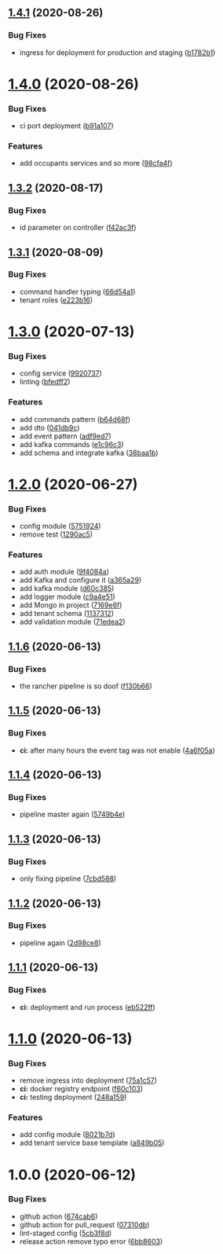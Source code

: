 ## [1.4.1](https://github.com/ngaxavi/tenant-service/compare/v1.4.0...v1.4.1) (2020-08-26)


### Bug Fixes

* ingress for deployment for production and staging ([b1782b1](https://github.com/ngaxavi/tenant-service/commit/b1782b164ce98cb173f0cae5e3fbb71ebadca05d))

# [1.4.0](https://github.com/ngaxavi/tenant-service/compare/v1.3.2...v1.4.0) (2020-08-26)


### Bug Fixes

* ci port deployment ([b91a107](https://github.com/ngaxavi/tenant-service/commit/b91a1076b1122a22e0df2a4032f6f9adde37b36d))


### Features

* add occupants services and so more ([98cfa4f](https://github.com/ngaxavi/tenant-service/commit/98cfa4fae40644ab20dfa28bed70cee80ac6578c))

## [1.3.2](https://github.com/ngaxavi/tenant-service/compare/v1.3.1...v1.3.2) (2020-08-17)


### Bug Fixes

* id parameter on controller ([f42ac3f](https://github.com/ngaxavi/tenant-service/commit/f42ac3f8b8a834323c1e37b1821c9cb36bbdc3c6))

## [1.3.1](https://github.com/ngaxavi/tenant-service/compare/v1.3.0...v1.3.1) (2020-08-09)


### Bug Fixes

* command handler typing ([66d54a1](https://github.com/ngaxavi/tenant-service/commit/66d54a1b4d519041e1d184615f6a8dc50d39bb74))
* tenant roles ([e223b16](https://github.com/ngaxavi/tenant-service/commit/e223b16573884643a7efd1ad3f1fbff3acd4b539))

# [1.3.0](https://github.com/ngaxavi/tenant-service/compare/v1.2.0...v1.3.0) (2020-07-13)


### Bug Fixes

* config service ([9920737](https://github.com/ngaxavi/tenant-service/commit/9920737c0246b129757d99131ec4ce1b90fe6d43))
* linting ([bfedff2](https://github.com/ngaxavi/tenant-service/commit/bfedff20bbc492a8069ba0c78540014f1f07234b))


### Features

* add commands pattern ([b64d68f](https://github.com/ngaxavi/tenant-service/commit/b64d68ff6e05df554936e09e57504f3dc5f9af10))
* add dto ([041db9c](https://github.com/ngaxavi/tenant-service/commit/041db9c2cb9e2d5ae062b151343cc85cf5aad0ff))
* add event pattern ([adf9ed7](https://github.com/ngaxavi/tenant-service/commit/adf9ed77bb42d2548dc990533bb0142dcd234aa5))
* add kafka commands ([e1c96c3](https://github.com/ngaxavi/tenant-service/commit/e1c96c314867ec6157c2652e4c56548bb95e3afa))
* add schema and integrate kafka ([38baa1b](https://github.com/ngaxavi/tenant-service/commit/38baa1be1b2f58a6f2fcfaaab7829d88d30574fb))

# [1.2.0](https://github.com/ngaxavi/tenant-service/compare/v1.1.6...v1.2.0) (2020-06-27)


### Bug Fixes

* config module ([5751924](https://github.com/ngaxavi/tenant-service/commit/575192413f6bab3e8b7651d575778538dfb813b3))
* remove test ([1290ac5](https://github.com/ngaxavi/tenant-service/commit/1290ac5c656e287c068638210598abd0a5648cf8))


### Features

* add auth module ([9f4084a](https://github.com/ngaxavi/tenant-service/commit/9f4084a705c5a11ae77d57e2cc255882e3b80f63))
* add Kafka and configure it ([a365a29](https://github.com/ngaxavi/tenant-service/commit/a365a291819942847a7b6b810ec9e3be2b2ac2e0))
* add kafka module ([d60c385](https://github.com/ngaxavi/tenant-service/commit/d60c3854dbcc9813c213e8381b1e743643c5fe3f))
* add logger module ([c9a4e51](https://github.com/ngaxavi/tenant-service/commit/c9a4e51ad5b234f3372d9073a08b910e0da41d7a))
* add Mongo in project ([7169e6f](https://github.com/ngaxavi/tenant-service/commit/7169e6f3d3ad5203ce292c20db66d2e1796904fa))
* add tenant schema ([1137312](https://github.com/ngaxavi/tenant-service/commit/113731225b16c446c11afc2d426931b5dd59ecb1))
* add validation module ([71edea2](https://github.com/ngaxavi/tenant-service/commit/71edea2367ff57d4ca1e768801c1b397ede5c7a6))

## [1.1.6](https://github.com/ngaxavi/tenant-service/compare/v1.1.5...v1.1.6) (2020-06-13)


### Bug Fixes

* the rancher pipeline is so doof ([f130b66](https://github.com/ngaxavi/tenant-service/commit/f130b66b169b07f9677cb8319ecf9fa068f47c52))

## [1.1.5](https://github.com/ngaxavi/tenant-service/compare/v1.1.4...v1.1.5) (2020-06-13)


### Bug Fixes

* **ci:** after many hours the event tag was not enable ([4a6f05a](https://github.com/ngaxavi/tenant-service/commit/4a6f05af74561ce0457fca59831b049a93d53bcb))

## [1.1.4](https://github.com/ngaxavi/tenant-service/compare/v1.1.3...v1.1.4) (2020-06-13)


### Bug Fixes

* pipeline master again ([5749b4e](https://github.com/ngaxavi/tenant-service/commit/5749b4e6b47d1d126a95cd8675f2d296fb75f11f))

## [1.1.3](https://github.com/ngaxavi/tenant-service/compare/v1.1.2...v1.1.3) (2020-06-13)


### Bug Fixes

* only fixing pipeline ([7cbd588](https://github.com/ngaxavi/tenant-service/commit/7cbd588241414d7483cd6f00b5ba084351a956b6))

## [1.1.2](https://github.com/ngaxavi/tenant-service/compare/v1.1.1...v1.1.2) (2020-06-13)


### Bug Fixes

* pipeline again ([2d98ce8](https://github.com/ngaxavi/tenant-service/commit/2d98ce82566627b1a8328af2bc882e04ab36ab77))

## [1.1.1](https://github.com/ngaxavi/tenant-service/compare/v1.1.0...v1.1.1) (2020-06-13)


### Bug Fixes

* **ci:** deployment and run process ([eb522ff](https://github.com/ngaxavi/tenant-service/commit/eb522ff8169fc6303455e9e42a3936891a7a2fbf))

# [1.1.0](https://github.com/ngaxavi/tenant-service/compare/v1.0.0...v1.1.0) (2020-06-13)


### Bug Fixes

* remove ingress into deployment ([75a1c57](https://github.com/ngaxavi/tenant-service/commit/75a1c57877a29bd8aa6fd415f0266cd4a84c3162))
* **ci:** docker registry endpoint ([f60c103](https://github.com/ngaxavi/tenant-service/commit/f60c103b4ef5d96f032754944b42ac5bfccb20dc))
* **ci:** testing deployment ([248a159](https://github.com/ngaxavi/tenant-service/commit/248a15967223abe7b2fb15527e05990df7c9707c))


### Features

* add config module ([8021b7d](https://github.com/ngaxavi/tenant-service/commit/8021b7d191dfc8312c981ee883c1e8851e58d46e))
* add tenant service base template ([a849b05](https://github.com/ngaxavi/tenant-service/commit/a849b05105f79831d81076a12a193590c605fd63))

# 1.0.0 (2020-06-12)


### Bug Fixes

* github action ([674cab6](https://github.com/ngaxavi/tenant-service/commit/674cab658ec05056430f0e7c6adb586696b01711))
* github action for pull_request ([07310db](https://github.com/ngaxavi/tenant-service/commit/07310dbaf07443ece913e0b26ece76b05310cab7))
* lint-staged config ([5cb3f8d](https://github.com/ngaxavi/tenant-service/commit/5cb3f8d2387c5dc74842ee2313832cef8d83e6e2))
* release action remove typo error ([6bb8603](https://github.com/ngaxavi/tenant-service/commit/6bb8603937117f590794d16e3b407f6eb3f2aef0))
